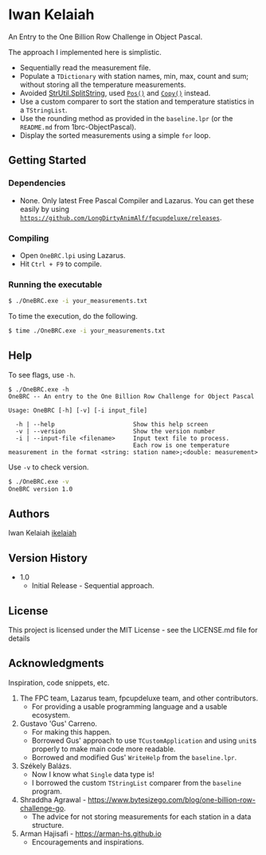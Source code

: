 # Iwan Kelaiah

An Entry to the One Billion Row Challenge in Object Pascal.

The approach I implemented here is simplistic.

- Sequentially read the measurement file.
- Populate a `TDictionary` with station names, min, max, count and sum; without storing all the temperature measurements.
- Avoided [StrUtil.SplitString](https://www.freepascal.org/docs-html/rtl/strutils/splitstring.html), used [`Pos()`](https://www.freepascal.org/docs-html/rtl/system/pos.html) and [`Copy()`](https://www.freepascal.org/docs-html/rtl/system/copy.html) instead.
- Use a custom comparer to sort the station and temperature statistics in a `TStringList`.
- Use the rounding method as provided in the `baseline.lpr` (or the `README.md` from 1brc-ObjectPascal).
- Display the sorted measurements using a simple `for` loop.

## Getting Started

### Dependencies

* None. Only latest Free Pascal Compiler and Lazarus. You can get these easily by using [`https://github.com/LongDirtyAnimAlf/fpcupdeluxe/releases`](https://github.com/LongDirtyAnimAlf/fpcupdeluxe/releases).

### Compiling

* Open `OneBRC.lpi` using Lazarus. 
* Hit `Ctrl + F9` to compile.

### Running the executable

```bash
$ ./OneBRC.exe -i your_measurements.txt
```

To time the execution, do the following.

```bash
$ time ./OneBRC.exe -i your_measurements.txt
```

## Help

To see flags, use `-h`.

```
$ ./OneBRC.exe -h
OneBRC -- An entry to the One Billion Row Challenge for Object Pascal

Usage: OneBRC [-h] [-v] [-i input_file]

  -h | --help                      Show this help screen
  -v | --version                   Show the version number
  -i | --input-file <filename>     Input text file to process.
                                   Each row is one temperature measurement in the format <string: station name>;<double: measurement>
```

Use `-v` to check version.

```bash
$ ./OneBRC.exe -v
OneBRC version 1.0
```

## Authors

Iwan Kelaiah
[ikelaiah](https://github.com/ikelaiah)

## Version History

* 1.0
    * Initial Release - Sequential approach.

## License

This project is licensed under the MIT License - see the LICENSE.md file for details

## Acknowledgments

Inspiration, code snippets, etc.

 1. The FPC team, Lazarus team, fpcupdeluxe team, and other contributors.
      - For providing a usable programming language and a usable ecosystem.
 2. Gustavo 'Gus' Carreno.
      - For making this happen.
      - Borrowed Gus' approach to use `TCustomApplication` and using `unit`s properly
        to make main code more readable.
      - Borrowed and modified Gus' `WriteHelp` from the `baseline.lpr`.
 3. Székely Balázs.
      - Now I know what `Single` data type is!
      - I borrowed the custom `TStringList` comparer from the `baseline` program.
 4. Shraddha Agrawal - https://www.bytesizego.com/blog/one-billion-row-challenge-go.
      - The advice for not storing measurements for each station in a data structure.
 5. Arman Hajisafi - https://arman-hs.github.io
      - Encouragements and inspirations.